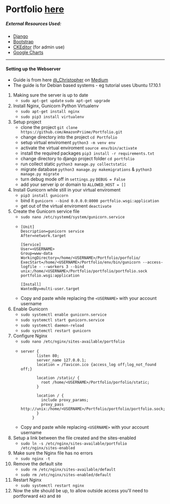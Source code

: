 # Portfolio [here](https://luke-h.co/)

##### External Resources Used:
* [Django](https://www.djangoproject.com/)
* [Bootstrap](https://getbootstrap.com/)
* [CKEditor](https://github.com/django-ckeditor/django-ckeditor) (for admin use)
* [Google Charts](https://developers.google.com/chart)

---

#### Setting up the Webserver
* Guide is from here [@_Christopher](https://medium.com/@_christopher/deploying-my-django-app-to-a-real-server-part-i-de78962e95ac) on [Medium](https://medium.com/)
* The guide is for Debian based systems - eg tutorial uses Ubuntu 17.10.1

1. Making sure the server is up to date
	* ```sudo apt-get update``` ```sudo apt-get upgrade```
2. Install Nginx, Gunicorn Python Virtualenv
	* ```sudo apt-get install nginx```
	* ```sudo pip3 install virtualenv```
3. Setup project
	* clone the project ```git clone https://github.com/AmazonPriime/Portfolio.git```
	* change directory into the project ```cd Portfolio```
	* setup virtual enviroment ```python3 -m venv env```
	* activate the virtual enviroment ```source env/bin/activate```
	* install the required packages ```pip3 install -r requirements.txt```
	* change directory to django project folder ```cd portfolio```
	* run collect static ```python3 manage.py collectstatic```
	* migrate database ```python3 manage.py makemigrations``` & ```python3 manage.py migrate```
	* turn debug mode off in ```settings.py``` ```DEBUG = False```
	* add your server ip or domain to ```ALLOWED_HOST = []```
4. Install Gunicorn while still in your virtual enviroment
	* ```pip3 install gunicorn```
	* bind it ```gunicorn --bind 0.0.0.0:8000 portfolio.wsgi:application```
	* get out of the virtual enviroment ```deactivate```
5. Create the Gunicorn service file
	* ```sudo nano /etc/systemd/system/gunicorn.service```
	* ```
      [Unit]
      Description=gunicorn service
      After=network.target
   
      [Service]
      User=<USERNAME>
      Group=www-data
      WorkingDirectory=/home/<USERNAME>/Portfolio/porfolio/
      ExecStart=/home/<USERNAME>/Portfolio/env/bin/gunicorn --access-logfile - --workers 3 --bind unix:/home/<USERNAME>/Portfolio/portfolio/portfolio.sock portfolio.wsgi:application

      [Install]
      WantedBy=multi-user.target
      ```
	* Copy and paste while replacing the `<USERNAME>` with your account username
6. Enable Gunicorn
	* ```sudo systemctl enable gunicorn.service```
	* ```sudo systemctl start gunicorn.service```
	* ```sudo systemctl daemon-reload```
	* ```sudo systemctl restart gunicorn```
7. Configure Nginx
	* ```sudo nano /etc/nginx/sites-available/portfolio```
	* ```
      server {
             listen 80;    
             server_name 127.0.0.1;
             location = /favicon.ico {access_log off;log_not_found off;} 

             location /static/ {
               root /home/<USERNAME>/Portfolio/porfolio/static;    
             }

             location / {
               include proxy_params;
               proxy_pass http://unix:/home/<USERNAME>/Portfolio/portfolio/portfolio.sock;
             }
           }
   		```
	* Copy and paste while replacing `<USERNAME>` with your account username
8. Setup a link between the file created and the sites-enabled
	* ```sudo ln -s /etc/nginx/sites-available/portfolio /etc/nginx/sites-enabled```
9. Make sure the Nginx file has no errors
	* ```sudo nginx -t```
9. Remove the default site
	* ```sudo rm /etc/nginx/sites-available/default```
	* ```sudo rm /etc/nginx/sites-enabled/default```
10. Restart Nginx
	* ```sudo systemctl restart nginx```
11. Now the site should be up, to allow outside access you'll need to portforward ```443``` and ```80```
